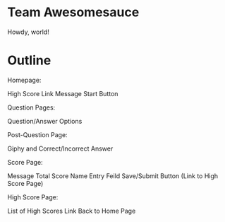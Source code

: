 # Team Awesomesauce

Howdy, world!

# Outline 

Homepage: 

High Score Link
Message
Start Button

Question Pages:

Question/Answer Options

Post-Question Page:

Giphy and Correct/Incorrect
Answer

Score Page:

Message
Total Score
Name Entry Feild
Save/Submit Button (Link to High Score Page)

High Score Page:

List of High Scores
Link Back to Home Page
